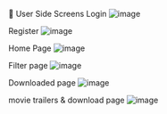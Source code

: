 📱 User Side Screens
Login
![image](https://github.com/user-attachments/assets/f45ce70e-3ab4-4adc-9cc3-ed02d3f5c905)

Register
![image](https://github.com/user-attachments/assets/7bfb6225-da26-4631-bad9-20895ee496f6)

Home Page
![image](https://github.com/user-attachments/assets/f3224039-5a95-4880-b1c4-a0af6bec6716)

Filter page
![image](https://github.com/user-attachments/assets/7e892820-cc00-4ba5-a383-c744fe563acb)

Downloaded page
![image](https://github.com/user-attachments/assets/daf38541-3a89-4e7a-b57f-f25c67ad598a)

movie trailers & download page 
![image](https://github.com/user-attachments/assets/3ea6f1a6-7d38-4d28-ae07-6231576287f1)


